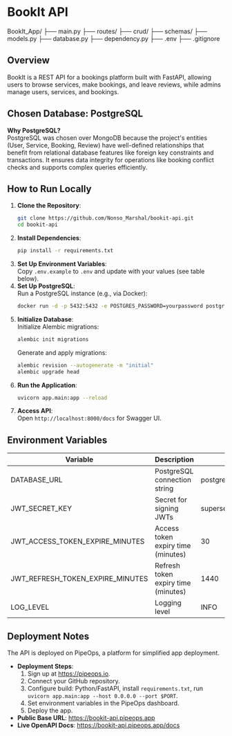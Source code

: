 # BookIt API 

BookIt_App/
├── main.py
├── routes/
├── crud/
├── schemas/
├── models.py
├── database.py
├── dependency.py
├── .env
├── .gitignore

## Overview
BookIt is a REST API for a bookings platform built with FastAPI, allowing users to browse services, make bookings, and leave reviews, while admins manage users, services, and bookings.

## Chosen Database: PostgreSQL
**Why PostgreSQL?**  
PostgreSQL was chosen over MongoDB because the project's entities (User, Service, Booking, Review) have well-defined relationships that benefit from relational database features like foreign key constraints and transactions. It ensures data integrity for operations like booking conflict checks and supports complex queries efficiently.

## How to Run Locally
1. **Clone the Repository**:  
   ```bash
   git clone https://github.com/Nonso_Marshal/bookit-api.git
   cd bookit-api
   ```
2. **Install Dependencies**:  
   ```bash
   pip install -r requirements.txt
   ```
3. **Set Up Environment Variables**:  
   Copy `.env.example` to `.env` and update with your values (see table below).
4. **Set Up PostgreSQL**:  
   Run a PostgreSQL instance (e.g., via Docker):  
   ```bash
   docker run -d -p 5432:5432 -e POSTGRES_PASSWORD=yourpassword postgres
   ```
5. **Initialize Database**:  
   Initialize Alembic migrations:  
   ```bash
   alembic init migrations
   ```
   Generate and apply migrations:  
   ```bash
   alembic revision --autogenerate -m "initial"
   alembic upgrade head
   ```
6. **Run the Application**:  
   ```bash
   uvicorn app.main:app --reload
   ```
7. **Access API**:  
   Open `http://localhost:8000/docs` for Swagger UI.

## Environment Variables
| Variable                         | Description                              | Example                                |
|----------------------------------|------------------------------------------|----------------------------------------|
| DATABASE_URL                    | PostgreSQL connection string             | postgres://user:pass@localhost:5432/bookit |
| JWT_SECRET_KEY                  | Secret for signing JWTs                  | supersecretkey                         |
| JWT_ACCESS_TOKEN_EXPIRE_MINUTES | Access token expiry time (minutes)       | 30                                     |
| JWT_REFRESH_TOKEN_EXPIRE_MINUTES| Refresh token expiry time (minutes)      | 1440                                   |
| LOG_LEVEL                       | Logging level                            | INFO                                   |

## Deployment Notes
The API is deployed on PipeOps, a platform for simplified app deployment.  
- **Deployment Steps**:  
  1. Sign up at https://pipeops.io.  
  2. Connect your GitHub repository.  
  3. Configure build: Python/FastAPI, install `requirements.txt`, run `uvicorn app.main:app --host 0.0.0.0 --port $PORT`.  
  4. Set environment variables in the PipeOps dashboard.  
  5. Deploy the app.  
- **Public Base URL**: https://bookit-api.pipeops.app  
- **Live OpenAPI Docs**: https://bookit-api.pipeops.app/docs